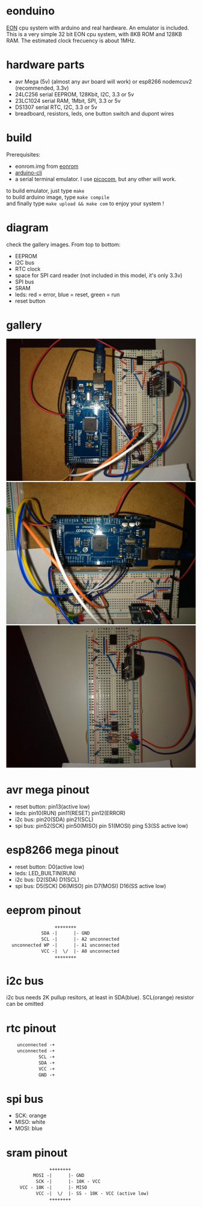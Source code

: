 # eonduino
[EON](https://github.com/elgron-eon/eon-cpu) cpu system with arduino and real hardware. An emulator is included.
This is a very simple 32 bit EON cpu system, with 8KB ROM and 128KB RAM.
The estimated clock frecuency is about 1MHz.

# hardware parts
* avr Mega (5v) (almost any avr board will work) or esp8266 nodemcuv2 (recommended, 3.3v)
* 24LC256 serial EEPROM, 128Kbit, I2C, 3.3 or 5v
* 23LC1024 serial RAM, 1Mbit, SPI, 3.3 or 5v
* DS1307 serial RTC, I2C, 3.3 or 5v
* breadboard, resistors, leds, one button switch and dupont wires

# build
Prerequisites:
* eonrom.img from [eonrom](https://github.com/elgron-eon/eonrom)
* [arduino-cli](https://github.com/arduino/arduino-cli)
* a serial terminal emulator. I use [picocom](https://github.com/npat-efault/picocom), but any other will work.

to build emulator, just type `make`  
to build arduino image, type `make compile`  
and finally type `make upload && make com` to enjoy your system !

# diagram
check the gallery images. From top to bottom:
* EEPROM
* I2C bus
* RTC clock
* space for SPI card reader (not included in this model, it's only 3.3v)
* SPI bus
* SRAM
* leds: red = error, blue = reset, green = run
* reset button

# gallery
![foto1](photo/foto1.jpg?raw=true)
![foto2](photo/foto2.jpg?raw=true)
![plain](photo/without-avr.jpg?raw=true)

# avr mega pinout
* reset button: pin13(active low)
* leds: pin10(RUN) pin11(RESET) pin12(ERROR)
* i2c bus: pin20(SDA) pin21(SCL)
* spi bus: pin52(SCK) pin50(MISO) pin 51(MOSI) ping 53(SS active low)

# esp8266 mega pinout
* reset button: D0(active low)
* leds: LED_BUILTIN(RUN)
* i2c bus: D2(SDA) D1(SCL)
* spi bus: D5(SCK) D6(MISO) pin D7(MOSI) D16(SS active low)

# eeprom pinout
```
                  ++++++++
             SDA -|      |- GND
             SCL -|      |- A2 unconnected
  unconnected WP -|      |- A1 unconnected 
             VCC -|  \/  |- A0 unconnected
                  ++++++++
```
# i2c bus
i2c bus needs 2K pullup resitors, at least in SDA(blue). SCL(orange) resistor can be omitted

# rtc pinout
```
    unconnected -+
    unconnected -+
            SCL -+
            SDA -+
            VCC -+
            GND -+
```

# spi bus
* SCK: orange
* MISO: white
* MOSI: blue

# sram pinout
```
                ++++++++
          MOSI -|      |- GND
           SCK -|      |- 10K - VCC
     VCC - 10K -|      |- MISO
           VCC -|  \/  |- SS - 10K - VCC (active low)
                ++++++++
```
